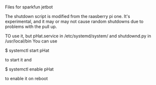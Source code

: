 Files for sparkfun jetbot

The shutdown script is modified from the raasberry pi one.
It's experimental, and it may or may not cause random shutdowns due to problems with the pull up.

TO use it, but pHat.service in /etc/systemd/system/ and shutdownd.py in /usr/local/bin
You can use 

$ systemctl start pHat

to start it and

$ systemctl enable pHat

to enable it on reboot
